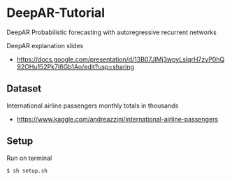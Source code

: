 # DeepAR-Tutorial

DeepAR
Probabilistic forecasting with autoregressive recurrent networks


DeepAR explanation slides

- https://docs.google.com/presentation/d/13B07JlMj3wpyLsIqrH7zyP0hQ92OHu152Pk7I6Gb1Ao/edit?usp=sharing

## Dataset

International airline passengers
monthly totals in thousands


 - https://www.kaggle.com/andreazzini/international-airline-passengers


## Setup

Run on terminal

    $ sh setup.sh

